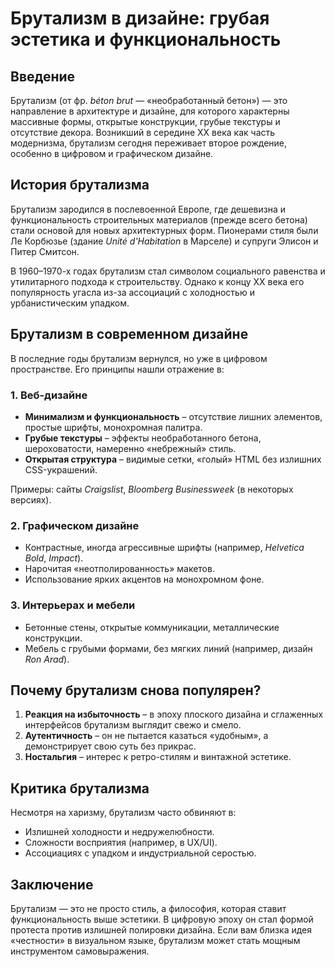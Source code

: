 # **Брутализм в дизайне: грубая эстетика и функциональность**  

## **Введение**  
Брутализм (от фр. *béton brut* — «необработанный бетон») — это направление в архитектуре и дизайне, для которого характерны массивные формы, открытые конструкции, грубые текстуры и отсутствие декора. Возникший в середине XX века как часть модернизма, брутализм сегодня переживает второе рождение, особенно в цифровом и графическом дизайне.  

## **История брутализма**  
Брутализм зародился в послевоенной Европе, где дешевизна и функциональность строительных материалов (прежде всего бетона) стали основой для новых архитектурных форм. Пионерами стиля были Ле Корбюзье (здание *Unité d'Habitation* в Марселе) и супруги Элисон и Питер Смитсон.  

В 1960–1970-х годах брутализм стал символом социального равенства и утилитарного подхода к строительству. Однако к концу XX века его популярность угасла из-за ассоциаций с холодностью и урбанистическим упадком.  

## **Брутализм в современном дизайне**  
В последние годы брутализм вернулся, но уже в цифровом пространстве. Его принципы нашли отражение в:  

### **1. Веб-дизайне**  
- **Минимализм и функциональность** – отсутствие лишних элементов, простые шрифты, монохромная палитра.  
- **Грубые текстуры** – эффекты необработанного бетона, шероховатости, намеренно «небрежный» стиль.  
- **Открытая структура** – видимые сетки, «голый» HTML без излишних CSS-украшений.  

Примеры: сайты *Craigslist*, *Bloomberg Businessweek* (в некоторых версиях).  

### **2. Графическом дизайне**  
- Контрастные, иногда агрессивные шрифты (например, *Helvetica Bold*, *Impact*).  
- Нарочитая «неотполированность» макетов.  
- Использование ярких акцентов на монохромном фоне.  

### **3. Интерьерах и мебели**  
- Бетонные стены, открытые коммуникации, металлические конструкции.  
- Мебель с грубыми формами, без мягких линий (например, дизайн *Ron Arad*).  

## **Почему брутализм снова популярен?**  
1. **Реакция на избыточность** – в эпоху плоского дизайна и сглаженных интерфейсов брутализм выглядит свежо и смело.  
2. **Аутентичность** – он не пытается казаться «удобным», а демонстрирует свою суть без прикрас.  
3. **Ностальгия** – интерес к ретро-стилям и винтажной эстетике.  

## **Критика брутализма**  
Несмотря на харизму, брутализм часто обвиняют в:  
- Излишней холодности и недружелюбности.  
- Сложности восприятия (например, в UX/UI).  
- Ассоциациях с упадком и индустриальной серостью.  

## **Заключение**  
Брутализм — это не просто стиль, а философия, которая ставит функциональность выше эстетики. В цифровую эпоху он стал формой протеста против излишней полировки дизайна. Если вам близка идея «честности» в визуальном языке, брутализм может стать мощным инструментом самовыражения.  
